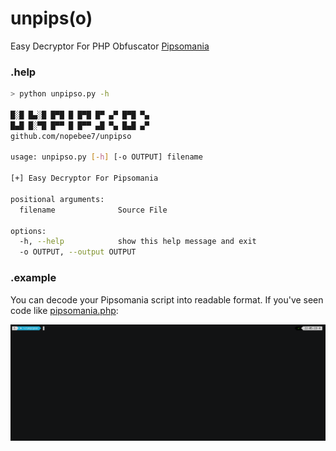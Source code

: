 # unpips(o)
Easy Decryptor For PHP Obfuscator [Pipsomania](http://www.pipsomania.com/best_php_obfuscator.do)  

### .help
```bash
> python unpipso.py -h

█░█ █▄░█ █▀█ █ █▀█ █▀ ▄▀ █▀█ ▀▄
█▄█ █░▀█ █▀▀ █ █▀▀ ▄█ ▀▄ █▄█ ▄▀
github.com/nopebee7/unpipso

usage: unpipso.py [-h] [-o OUTPUT] filename

[+] Easy Decryptor For Pipsomania

positional arguments:
  filename              Source File

options:
  -h, --help            show this help message and exit
  -o OUTPUT, --output OUTPUT
```

### .example
You can decode your Pipsomania script into readable format. If you've seen code like [pipsomania.php](https://github.com/nopebee7/unpipso/blob/main/example/pipsomania.php): 

![dec_pipsomania](https://github.com/nopebee7/unpipso/blob/main/images/unpipso.gif)

